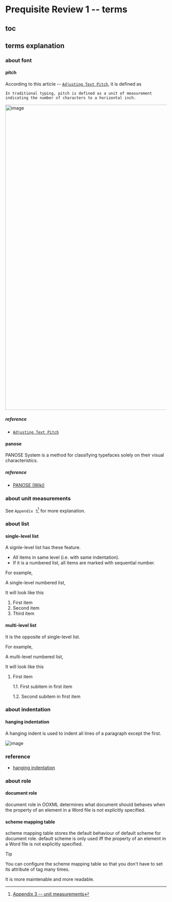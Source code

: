 # Prequisite Review 1 -- terms
## toc
## terms explanation
### about font
#### pitch 
According to this article -- [`Adjusting Text Pitch`](https://wordribbon.tips.net/T013688_Adjusting_Text_Pitch.html), it is defined as 

```
In traditional typing, pitch is defined as a unit of measurement indicating the number of characters to a horizontal inch.
```

<img width="952" alt="image" src="https://github.com/user-attachments/assets/c7080e93-0684-42eb-8c76-36ee6b93e05f" />

##### reference
+ [`Adjusting Text Pitch`](https://wordribbon.tips.net/T013688_Adjusting_Text_Pitch.html)

#### panose 
PANOSE System is a method for classifying typefaces solely on their visual characteristics.

##### reference
+ [PANOSE (Wiki)](https://en.wikipedia.org/wiki/PANOSE)

### about unit measurements
See `Appendix 3`[^1] for more explanation.

### about list
#### single-level list
A signle-level list has these feature.

+ All items in same level (i.e. with same indentation).
+ If it is a numbered list, all items are marked with sequential number.

For example,

A single-level numbered list, 

It will look like this

1. First item
2. Second item
3. Third item

#### multi-level list
It is the opposite of single-level list.

For example,

A multi-level numbered list, 

It will look like this

1. First item

   1.1. First subitem in first item

   1.2. Second subitem in first item

### about indentation
#### hanging indentation
A hanging indent is used to indent all lines of a paragraph except the first.

![image](https://github.com/user-attachments/assets/5b7a9900-717c-4b1a-a0a2-24189b64d4ee)

### reference
+ [hanging indentation](https://www.scribbr.com/citing-sources/hanging-indent/)

### about role
#### document role
document role in OOXML determines what document should behaves when the property of an element in a Word file is not explicitly specified.

#### scheme mapping table
scheme mapping table stores the default behaviour of default scheme for document role. default scheme is only used iff the property of an element in a Word file is not explicitly specified.

> [!TIP]
> You can configure the scheme mapping table so that you don't have to set its attribute of tag many times.
>
> It is more maintenable and more readable.
  
[^1]: [Appendix 3 -- unit measurements](https://github.com/40843245/XmlOfOffice/blob/main/Word/structure/Appendix%203%20--%20unit%20measurements.md)
